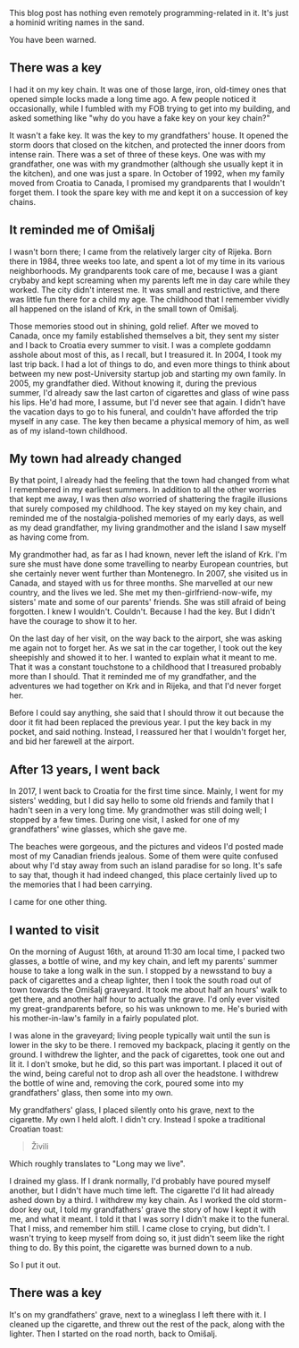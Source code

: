 This blog post has nothing even remotely programming-related in it. It's just a hominid writing names in the sand.

You have been warned.

## There was a key

I had it on my key chain. It was one of those large, iron, old-timey ones that opened simple locks made a long time ago. A few people noticed it occasionally, while I fumbled with my FOB trying to get into my building, and asked something like "why do you have a fake key on your key chain?"

It wasn't a fake key. It was the key to my grandfathers' house. It opened the storm doors that closed on the kitchen, and protected the inner doors from intense rain. There was a set of three of these keys. One was with my grandfather, one was with my grandmother (although she usually kept it in the kitchen), and one was just a spare. In October of 1992, when my family moved from Croatia to Canada, I promised my grandparents that I wouldn't forget them. I took the spare key with me and kept it on a succession of key chains.

## It reminded me of Omišalj

I wasn't born there; I came from the relatively larger city of Rijeka. Born there in 1984, three weeks too late, and spent a lot of my time in its various neighborhoods. My grandparents took care of me, because I was a giant crybaby and kept screaming when my parents left me in day care while they worked. The city didn't interest me. It was small and restrictive, and there was little fun there for a child my age. The childhood that I remember vividly all happened on the island of Krk, in the small town of Omišalj.

Those memories stood out in shining, gold relief. After we moved to Canada, once my family established themselves a bit, they sent my sister and I back to Croatia every summer to visit. I was a complete goddamn asshole about most of this, as I recall, but I treasured it. In 2004, I took my last trip back. I had a lot of things to do, and even more things to think about between my new post-University startup job and starting my own family. In 2005, my grandfather died. Without knowing it, during the previous summer, I'd already saw the last carton of cigarettes and glass of wine pass his lips. He'd had more, I assume, but I'd never see that again. I didn't have the vacation days to go to his funeral, and couldn't have afforded the trip myself in any case. The key then became a physical memory of him, as well as of my island-town childhood.

## My town had already changed

By that point, I already had the feeling that the town had changed from what I remembered in my earliest summers. In addition to all the other worries that kept me away, I was then _also_ worried of shattering the fragile illusions that surely composed my childhood. The key stayed on my key chain, and reminded me of the nostalgia-polished memories of my early days, as well as my dead grandfather, my living grandmother and the island I saw myself as having come from.

My grandmother had, as far as I had known, never left the island of Krk. I'm sure she must have done some travelling to nearby European countries, but she certainly never went further than Montenegro. In 2007, she visited us in Canada, and stayed with us for three months. She marvelled at our new country, and the lives we led. She met my then-girlfriend-now-wife, my sisters' mate and some of our parents' friends. She was still afraid of being forgotten. I knew I wouldn't. Couldn't. Because I had the key. But I didn't have the courage to show it to her.

On the last day of her visit, on the way back to the airport, she was asking me again not to forget her. As we sat in the car together, I took out the key sheepishly and showed it to her. I wanted to explain what it meant to me. That it was a constant touchstone to a childhood that I treasured probably more than I should. That it reminded me of my grandfather, and the adventures we had together on Krk and in Rijeka, and that I'd never forget her.

Before I could say anything, she said that I should throw it out because the door it fit had been replaced the previous year. I put the key back in my pocket, and said nothing. Instead, I reassured her that I wouldn't forget her, and bid her farewell at the airport.

## After 13 years, I went back

In 2017, I went back to Croatia for the first time since. Mainly, I went for my sisters' wedding, but I did say hello to some old friends and family that I hadn't seen in a very long time. My grandmother was still doing well; I stopped by a few times. During one visit, I asked for one of my grandfathers' wine glasses, which she gave me.

The beaches were gorgeous, and the pictures and videos I'd posted made most of my Canadian friends jealous. Some of them were quite confused about why I'd stay away from such an island paradise for so long. It's safe to say that, though it had indeed changed, this place certainly lived up to the memories that I had been carrying.

I came for one other thing.

## I wanted to visit

On the morning of August 16th, at around 11:30 am local time, I packed two glasses, a bottle of wine, and my key chain, and left my parents' summer house to take a long walk in the sun. I stopped by a newsstand to buy a pack of cigarettes and a cheap lighter, then I took the south road out of town towards the Omišalj graveyard. It took me about half an hours' walk to get there, and another half hour to actually the grave. I'd only ever visited my great-grandparents before, so his was unknown to me. He's buried with his mother-in-law's family in a fairly populated plot.

I was alone in the graveyard; living people typically wait until the sun is lower in the sky to be there. I removed my backpack, placing it gently on the ground. I withdrew the lighter, and the pack of cigarettes, took one out and lit it. I don't smoke, but he did, so this part was important. I placed it out of the wind, being careful not to drop ash all over the headstone. I withdrew the bottle of wine and, removing the cork, poured some into my grandfathers' glass, then some into my own.

My grandfathers' glass, I placed silently onto his grave, next to the cigarette. My own I held aloft. I didn't cry. Instead I spoke a traditional Croatian toast:

> Živili

Which roughly translates to "Long may we live".

I drained my glass. If I drank normally, I'd probably have poured myself another, but I didn't have much time left. The cigarette I'd lit had already ashed down by a third. I withdrew my key chain. As I worked the old storm-door key out, I told my grandfathers' grave the story of how I kept it with me, and what it meant. I told it that I was sorry I didn't make it to the funeral. That I miss, and remember him still. I came close to crying, but didn't. I wasn't trying to keep myself from doing so, it just didn't seem like the right thing to do. By this point, the cigarette was burned down to a nub.

So I put it out.

## There was a key

It's on my grandfathers' grave, next to a wineglass I left there with it. I cleaned up the cigarette, and threw out the rest of the pack, along with the lighter. Then I started on the road north, back to Omišalj.
